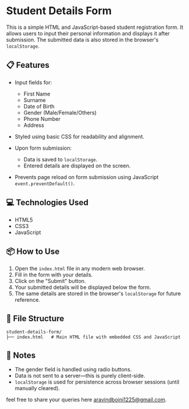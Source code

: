 # Student Details Form

This is a simple HTML and JavaScript-based student registration form. It allows users to input their personal information and displays it after submission. The submitted data is also stored in the browser's `localStorage`.

## 📋 Features

* Input fields for:

  * First Name
  * Surname
  * Date of Birth
  * Gender (Male/Female/Others)
  * Phone Number
  * Address
* Styled using basic CSS for readability and alignment.
* Upon form submission:

  * Data is saved to `localStorage`.
  * Entered details are displayed on the screen.
* Prevents page reload on form submission using JavaScript `event.preventDefault()`.

## 💻 Technologies Used

* HTML5
* CSS3
* JavaScript

## 📦 How to Use

1. Open the `index.html` file in any modern web browser.
2. Fill in the form with your details.
3. Click on the "Submit" button.
4. Your submitted details will be displayed below the form.
5. The same details are stored in the browser's `localStorage` for future reference.

## 📁 File Structure

```
student-details-form/
├── index.html   # Main HTML file with embedded CSS and JavaScript
```

## 📝 Notes

* The gender field is handled using radio buttons.
* Data is not sent to a server—this is purely client-side.
* `localStorage` is used for persistence across browser sessions (until manually cleared).

feel free to share your queries here aravindboini1225@gmail.com.
